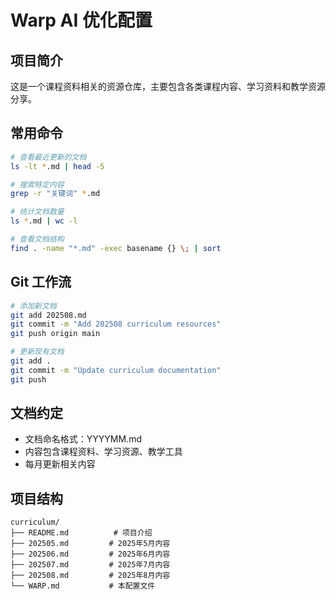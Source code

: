# Warp AI 优化配置

## 项目简介
这是一个课程资料相关的资源仓库，主要包含各类课程内容、学习资料和教学资源分享。

## 常用命令
```bash
# 查看最近更新的文档
ls -lt *.md | head -5

# 搜索特定内容
grep -r "关键词" *.md

# 统计文档数量
ls *.md | wc -l

# 查看文档结构
find . -name "*.md" -exec basename {} \; | sort
```

## Git 工作流
```bash
# 添加新文档
git add 202508.md
git commit -m "Add 202508 curriculum resources"
git push origin main

# 更新现有文档
git add .
git commit -m "Update curriculum documentation"
git push
```

## 文档约定
- 文档命名格式：YYYYMM.md
- 内容包含课程资料、学习资源、教学工具
- 每月更新相关内容

## 项目结构
```
curriculum/
├── README.md          # 项目介绍
├── 202505.md         # 2025年5月内容
├── 202506.md         # 2025年6月内容
├── 202507.md         # 2025年7月内容
├── 202508.md         # 2025年8月内容
└── WARP.md           # 本配置文件
```
